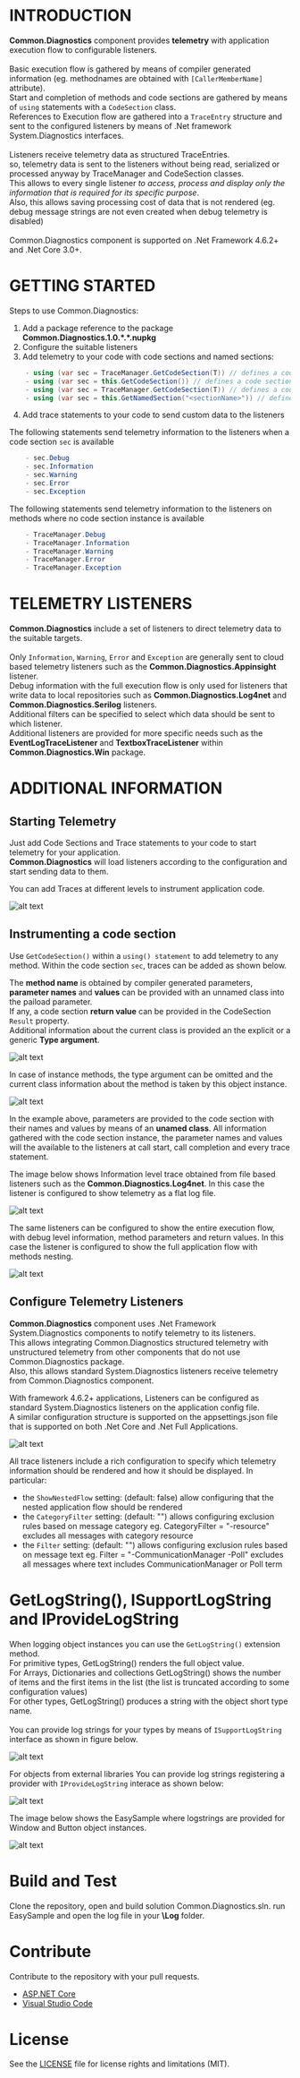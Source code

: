 # INTRODUCTION 
__Common.Diagnostics__ component provides __telemetry__ with application execution flow to configurable listeners.<br>
<br>
Basic execution flow is gathered by means of compiler generated information (eg. methodnames are obtained with `[CallerMemberName]` attribute).<br>
Start and completion of methods and code sections are gathered by means of `using` statements with a `CodeSection` class.<br>
References to Execution flow are gathered into a `TraceEntry` structure and sent to the configured listeners by means of .Net framework System.Diagnostics interfaces.<br>
<br>
Listeners receive telemetry data as structured TraceEntries.<br>
so, telemetry data is sent to the listeners without being read, serialized or processed anyway by TraceManager and CodeSection classes.<br>
This allows to every single listener *to access, process and display only the information that is required for its specific purpose*.<br>
Also, this allows saving processing cost of data that is not rendered (eg. debug message strings are not even created when debug telemetry is disabled)<br>
<br>
Common.Diagnostics component is supported on .Net Framework 4.6.2+ and .Net Core 3.0+.

# GETTING STARTED
<!-- span style="background-color: #FFFF99">TraceManager.Debug</span -->
Steps to use Common.Diagnostics:
1.	Add a package reference to the package __Common.Diagnostics.1.0.\*.\*.nupkg__
2.	Configure the suitable listeners 
3.	Add telemetry to your code with code sections and named sections:
```c#
	- using (var sec = TraceManager.GetCodeSection(T)) // defines a code section within a static method
	- using (var sec = this.GetCodeSection()) // defines a code section within an instance method
	- using (var sec = TraceManager.GetCodeSection(T)) // defines a code section with a custom name within a static method
	- using (var sec = this.GetNamedSection("<sectionName>")) // defines a code section with a custom name within an instance method
```
4.	Add trace statements to your code to send custom data to the listeners

The following statements send telemetry information to the listeners when a code section `sec` is available
```c#
	- sec.Debug 
	- sec.Information 
	- sec.Warning
	- sec.Error 
	- sec.Exception 
```
The following statements send telemetry information to the listeners on methods where no code section instance is available
```c#
	- TraceManager.Debug 
	- TraceManager.Information 
	- TraceManager.Warning
	- TraceManager.Error 
	- TraceManager.Exception 
```

# TELEMETRY LISTENERS
__Common.Diagnostics__ include a set of listeners to direct telemetry data to the suitable targets.<br>
<br>
Only `Information`, `Warning`, `Error` and `Exception` 
are generally sent to cloud based telemetry listeners such as the __Common.Diagnostics.Appinsight__ listener.<br>
Debug information with the full execution flow is only used for listeners that write data to local repositories such as __Common.Diagnostics.Log4net__ and __Common.Diagnostics.Serilog__ listeners.<br>
Additional filters can be specified to select which data should be sent to which listener.<br>
Additional listeners are provided for more specific needs such as the __EventLogTraceListener__ and __TextboxTraceListener__ within __Common.Diagnostics.Win__ package.<br>

# ADDITIONAL INFORMATION

## Starting Telemetry
Just add Code Sections and Trace statements to your code to start telemetry for your application.<br>
__Common.Diagnostics__ will load listeners according to the configuration and start sending data to them.<br>

You can add Traces at different levels to instrument application code.<br>

<!-- 
	public partial class App : Application
	{
		static Type T = typeof(App);

		static App() 
		{ 
			using (var sec = TraceManager.GetCodeSection(T)) { 
			}
		}
	}
-->
![alt text](/images/00a._TraceManager_Traces.jpg "Adding traces to your application")
<!-- 
width="800" height="700" 
<img src="/diginsight/telemetry/blob/master/images/00a._TraceManager_Traces.jpg?raw=true" 
	 alt="Starting telemetry in your application"
	 title="Starting telemetry in your application" 
	 style="user-select: auto;" />
-->

## Instrumenting a code section
Use `GetCodeSection()` within a `using() statement` to add telemetry to any method.
Within the code section `sec`, traces can be added as shown below.

The **method name** is obtained by compiler generated parameters, **parameter names** and **values** can be provided with an unnamed class into the paiload parameter.<br>
If any, a code section **return value** can be provided in the CodeSection `Result` property.<br>
Additional information about the current class is provided an the explicit or a generic **Type argument**.<br>

![alt text](/images/02._CodeSection_with_static_method.jpg "Code section instrumented by means of a GetCodeSection()")
<!-- 
# thumbnail bordered
width="800" height="450" 
<img src="/diginsight/telemetry/blob/master/images/02._CodeSection_with_static_method.jpg?raw=true" 
	alt="Code section instrumented by means of a GetCodeSection()"
	title="Code section instrumented by means of a GetCodeSection()" 
	style="border: 1px solid black;" />
-->

In case of instance methods, the type argument can be omitted and the current class information about the method is taken by this object instance.
<!--
        private string getMessage(PublishResult publishResult)
        {
            string ret = null;
            using (var sec = this.GetCodeSection(new { publishResult }))
            {
                try
                {
					\.\.\.
				}
                finally { sec.Result = ret; }
            }
        }
-->

![alt text](/images/02b._CodeSection_with_instance_method.jpg "Instrumenting an instance code section")
<!-- # thumbnail bordered
<img src="/diginsight/telemetry/blob/master/images/02b._CodeSection_with_instance_method.jpg?raw=true" 
	alt="Instrumenting an instance code section"
	title="Instrumenting an instance code section" 
	style="border: 1px solid black;" />
-->

In the example above, parameters are provided to the code section with their names and values by means of an **unamed class**.
All information gathered with the code section instance, the parameter names and values will the available to the listeners at call start, call completion and every trace statement.

The image below shows Information level trace obtained from file based listeners such as the **Common.Diagnostics.Log4net**.
In this case the listener is configured to show telemetry as a flat log file.

![alt text](/images/03._Information_trace_unnested.jpg "Telemetry with a trace listener rendering") 
<!-- 
<img src="/diginsight/telemetry/blob/master/images/03._Information_trace_unnested.jpg?raw=true" 
	alt="Debug trace with nesting"
	title="Debug trace with nesting" 
	style="border: 1px solid black;" />
-->

The same listeners can be configured to show the entire execution flow, with debug level information, method parameters and return values.
In this case the listener is configured to show the full application flow with methods nesting.

![alt text](/images/04._Debug_trace_with_nesting.jpg "Debug trace with nesting")
<!-- 
# thumbnail bordered
<img src="/diginsight/telemetry/blob/master/images/04._Debug_trace_with_nesting.jpg?raw=true" 
	alt="Debug trace with nesting"
	title="Debug trace with nesting" 
	style="border: 1px solid black;" />
-->

## Configure Telemetry Listeners 
__Common.Diagnostics__ component uses .Net Framework System.Diagnostics components to notify telemetry to its listeners.<br>
This allows integrating Common.Diagnostics structured telemetry with unstructured telemetry from other components that do not use Common.Diagnostics package.<br>
Also, this allows standard System.Diagnostics listeners receive telemetry from Common.Diagnostics component.

With framework 4.6.2+ applications, Listeners can be configured as standard System.Diagnostics listeners on the application config file.<br>
A similar configuration structure is supported on the appsettings.json file that is supported on both .Net Core and .Net Full Applications.

![alt text](/images/05._Appsettings_configuration_file.jpg "Debug trace with nesting")
<!-- 
# thumbnail bordered
<img src="/diginsight/telemetry/blob/master/images/05._Appsettings_configuration_file.jpg?raw=true" 
	alt="Debug trace with nesting"
	title="Debug trace with nesting" 
	style="border: 1px solid black;" />
-->

All trace listeners include a rich configuration to specify which telemetry information should be rendered and how it should be displayed.
In particular:
- the `ShowNestedFlow` setting: (default: false) allow configuring that the nested application flow should be rendered
- the `CategoryFilter` setting: (default: "") allows configuring exclusion rules based on message category
											  eg. CategoryFilter = "-resource" excludes all messages with category resource
- the `Filter` setting: (default: "") allows configuring exclusion rules based on message text
									  eg. Filter = "-CommunicationManager -Poll" excludes all messages where text includes CommunicationManager or Poll term

# GetLogString(), ISupportLogString and IProvideLogString
When logging object instances you can use the `GetLogString()` extension method.<br>
For primitive types, GetLogString() renders the full object value.<br>
For Arrays, Dictionaries and collections GetLogString() shows the number of items and the first items in the list (the list is truncated according to some configuration values)<br>
For other types, GetLogString() produces a string with the object short type name.<br>
<br>
You can provide log strings for your types by means of `ISupportLogString` interface as shown in figure below.

![alt text](/images/06._Class_with_ISupportLogString.jpg "Debug trace with nesting")
<!-- 
<img src="/diginsight/telemetry/blob/master/images/06._Class_with_ISupportLogString.jpg?raw=true" 
	alt="Debug trace with nesting"
	title="Debug trace with nesting" 
	style="border: 1px solid black;" />
-->

For objects from external libraries You can provide log strings registering a provider with `IProvideLogString` interace as shown below:

![alt text](/images/07._Application_instance_with_IProvideLogString.jpg "Debug trace with nesting")
<!-- 
<img src="/diginsight/telemetry/blob/master/images/07._Application_instance_with_IProvideLogString.jpg?raw=true" 
	alt="Debug trace with nesting"
	title="Debug trace with nesting" 
	style="border: 1px solid black;" />
-->

The image below shows the EasySample where logstrings are provided for Window and Button object instances.

![alt text](/images/08._Application_trace_with_custom_logstrings_from_IProvideLogString.jpg "Debug trace with nesting")
<!-- 
<img src="/diginsight/telemetry/blob/master/images/08._Application_trace_with_custom_logstrings_from_IProvideLogString.jpg?raw=true" 
	alt="Debug trace with nesting"
	title="Debug trace with nesting" 
	style="border: 1px solid black;" />
-->

# Build and Test 
Clone the repository, open and build solution Common.Diagnostics.sln. 
run EasySample and open the log file in your **\Log** folder.

# Contribute
Contribute to the repository with your pull requests. 

- [ASP.NET Core](https://github.com/aspnet/Home)
- [Visual Studio Code](https://github.com/Microsoft/vscode)

# License
See the [LICENSE](LICENSE.md) file for license rights and limitations (MIT).
